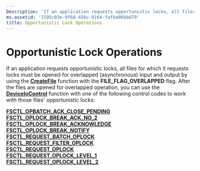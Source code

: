 ```yaml
---
Description: 'If an application requests opportunistic locks, all files for which it requests locks must be opened for overlapped (asynchronous) input and output by using the CreateFile function with the FILE\_FLAG\_OVERLAPPED flag.'
ms.assetid: '1595c03e-9f6d-456c-8164-fafba06bbd79'
title: Opportunistic Lock Operations
---
```


# Opportunistic Lock Operations

If an application requests opportunistic locks, all files for which it requests locks must be opened for overlapped (asynchronous) input and output by using the [**CreateFile**](createfile.md) function with the **FILE\_FLAG\_OVERLAPPED** flag. After the files are opened for overlapped operation, you can use the [**DeviceIoControl**](https://msdn.microsoft.com/library/windows/desktop/aa363216) function with one of the following control codes to work with those files' opportunistic locks:

<dl>

[**FSCTL\_OPBATCH\_ACK\_CLOSE\_PENDING**](fsctl-opbatch-ack-close-pending.md)  
[**FSCTL\_OPLOCK\_BREAK\_ACK\_NO\_2**](fsctl-oplock-break-ack-no-2.md)  
[**FSCTL\_OPLOCK\_BREAK\_ACKNOWLEDGE**](fsctl-oplock-break-acknowledge.md)  
[**FSCTL\_OPLOCK\_BREAK\_NOTIFY**](fsctl-oplock-break-notify.md)  
[**FSCTL\_REQUEST\_BATCH\_OPLOCK**](fsctl-request-batch-oplock.md)  
[**FSCTL\_REQUEST\_FILTER\_OPLOCK**](fsctl-request-filter-oplock.md)  
[**FSCTL\_REQUEST\_OPLOCK**](fsctl-request-oplock.md)  
[**FSCTL\_REQUEST\_OPLOCK\_LEVEL\_1**](fsctl-request-oplock-level-1.md)  
[**FSCTL\_REQUEST\_OPLOCK\_LEVEL\_2**](fsctl-request-oplock-level-2.md)  
</dl>

 

 



